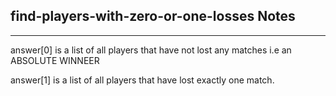 <h2>find-players-with-zero-or-one-losses Notes</h2><hr>answer[0] is a list of all players that have not lost any matches i.e an ABSOLUTE WINNEER 


  

answer[1] is a list of all players that have lost exactly one match.